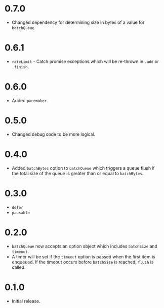 # 0.7.0

-   Changed dependency for determining size in bytes of a value for `batchQueue`.

# 0.6.1

-   `rateLimit` - Catch promise exceptions which will be re-thrown in `.add` or `.finish`.

# 0.6.0

-   Added `pacemaker`.

# 0.5.0

-   Changed debug code to be more logical.

# 0.4.0

-   Added `batchBytes` option to `batchQueue` which triggers a queue flush if the total size of
    the queue is greater than or equal to `batchBytes`.

# 0.3.0

-   `defer`
-   `pausable`

# 0.2.0

-   `batchQueue` now accepts an option object which includes `batchSize` and `timeout`.
-   A timer will be set if the `timeout` option is passed when the first item is enqueued.
    If the timeout occurs before `batchSize` is reached, `flush` is called.

# 0.1.0

-   Initial release.
